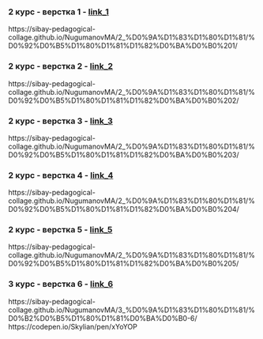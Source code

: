 <h3>2 курс - верстка 1 - <a href="https://sibay-pedagogical-collage.github.io/NugumanovMA/2_%D0%9A%D1%83%D1%80%D1%81/%D0%92%D0%B5%D1%80%D1%81%D1%82%D0%BA%D0%B0%201/">link_1</a></h3> https://sibay-pedagogical-collage.github.io/NugumanovMA/2_%D0%9A%D1%83%D1%80%D1%81/%D0%92%D0%B5%D1%80%D1%81%D1%82%D0%BA%D0%B0%201/ <br>
<h3>2 курс - верстка 2 - <a href="https://sibay-pedagogical-collage.github.io/NugumanovMA/2_%D0%9A%D1%83%D1%80%D1%81/%D0%92%D0%B5%D1%80%D1%81%D1%82%D0%BA%D0%B0%202/">link_2</a></h3> https://sibay-pedagogical-collage.github.io/NugumanovMA/2_%D0%9A%D1%83%D1%80%D1%81/%D0%92%D0%B5%D1%80%D1%81%D1%82%D0%BA%D0%B0%202/ <br>
<h3>2 курс - верстка 3 - <a href="https://sibay-pedagogical-collage.github.io/NugumanovMA/2_%D0%9A%D1%83%D1%80%D1%81/%D0%92%D0%B5%D1%80%D1%81%D1%82%D0%BA%D0%B0%203/">link_3</a></h3> https://sibay-pedagogical-collage.github.io/NugumanovMA/2_%D0%9A%D1%83%D1%80%D1%81/%D0%92%D0%B5%D1%80%D1%81%D1%82%D0%BA%D0%B0%203/ <br>
<h3>2 курс - верстка 4 - <a href="https://sibay-pedagogical-collage.github.io/NugumanovMA/2_%D0%9A%D1%83%D1%80%D1%81/%D0%92%D0%B5%D1%80%D1%81%D1%82%D0%BA%D0%B0%204/">link_4</a></h3> https://sibay-pedagogical-collage.github.io/NugumanovMA/2_%D0%9A%D1%83%D1%80%D1%81/%D0%92%D0%B5%D1%80%D1%81%D1%82%D0%BA%D0%B0%204/ <br>
<h3>2 курс - верстка 5 - <a href="https://sibay-pedagogical-collage.github.io/NugumanovMA/2_%D0%9A%D1%83%D1%80%D1%81/%D0%92%D0%B5%D1%80%D1%81%D1%82%D0%BA%D0%B0%205/">link_5</a></h3> https://sibay-pedagogical-collage.github.io/NugumanovMA/2_%D0%9A%D1%83%D1%80%D1%81/%D0%92%D0%B5%D1%80%D1%81%D1%82%D0%BA%D0%B0%205/ <br>
<h3>3 курс - верстка 6 - <a href="https://sibay-pedagogical-collage.github.io/NugumanovMA/3_%D0%9A%D1%83%D1%80%D1%81/%D0%B2%D0%B5%D1%80%D1%81%D0%BA%D0%B0-6/">link_6</a></h3> https://sibay-pedagogical-collage.github.io/NugumanovMA/3_%D0%9A%D1%83%D1%80%D1%81/%D0%B2%D0%B5%D1%80%D1%81%D0%BA%D0%B0-6/ https://codepen.io/Skylian/pen/xYoYOP
